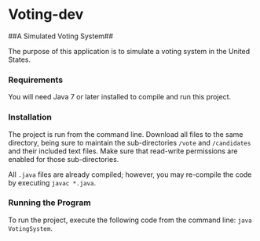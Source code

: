 # Voting-dev
##A Simulated Voting System##

The purpose of this application is to simulate a voting system in the United States.

### Requirements ###
You will need Java 7 or later installed to compile and run this project.

### Installation ###
The project is run from the command line. Download all files to the same directory, being sure to maintain the sub-directories `/vote` and `/candidates` and their included text files. Make sure that read-write permissions are enabled for those sub-directories.

All `.java` files are already compiled; however, you may re-compile the code by executing `javac *.java`.

### Running the Program ###
To run the project, execute the following code from the command line: `java VotingSystem`.